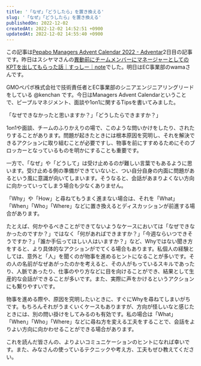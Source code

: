 ```yaml
---
title: '「なぜ」「どうしたら」を置き換える'
slug: '「なぜ」「どうしたら」を置き換える'
publishedOn: 2022-12-02
createdAt: 2022-12-02 14:52:51 +0900
updatedAt: 2022-12-02 14:55:40 +0900
---
```

この記事は[Pepabo Managers Advent Calendar 2022 - Adventar](https://adventar.org/calendars/7828)2日目の記事です。昨日はスシヤマさんの[異動前にチームメンバーにマネージャーとしてのKPTを出してもらった話｜すっしー｜note](https://note.com/sushiyama/n/n28d592576a66)でした。明日はEC事業部のwamaさんです。

GMOペパボ株式会社で技術責任者とEC事業部のシニアエンジニアリングリードをしている @kenchan です。今日はManagers Advent Calendarということで、ピープルマネジメント、面談や1on1に関するTipsを書いてみました。

「なぜできなかったと思いますか？」「どうしたらできますか？」

1on1や面談、チームのふりかえりの場で、このような問いかけをしたり、されたりすることがあります。問題が起きたときには根本原因を究明し、それを解決できるアクションに取り組むことが必要ですし、物事を前にすすめるためにそのブロッカーとなっているものを明かにすることも重要です。

一方で、「なぜ」や「どうして」は受け止めるのが難しい言葉でもあるように思います。受け止める側の準備ができていないと、つい自分自身の内面に問題があるという風に意識が向いてしまいます。そうなると、会話があまりよくない方向に向かっていってしまう場合も少なくありません。

「Why」や「How」と尋ねてもうまく進まない場合は、それを「What」「When」「Who」「Where」などに置き換えるとディスカッションが前進する場合があります。

たとえば、何かやるべきことができてないようなケースにおいては「なぜできなかったのですか？」ではなく「何があればできますか？」「今週ならいつできそうですか？」「誰か手伝ってほしい人はいますか？」など、Whyではない聞き方をすると、より具体的なアクションがでてくる場合もあります。私個人の経験としては、意外と「人」を聞くのが物事を進めるヒントになることが多いです。その人の名前がなぜあがったのかを考えると、その人がもっているスキルであったり、人脈であったり、仕事のやり方などに目を向けることができ、結果として生産的な会話ができることが多いです。また、実際に声をかけるというアクションにも繋りやすいです。

物事を進める際や、原因を究明したいときに、すぐにWhyを尋ねてしまいがちです。もちろんそれがうまくいくケースもありますが、方向が怪しいなと感じたときには、別の問い掛けをしてみるのも有効です。私の場合は「What」「When」「Who」「Where」などに尋ね方を変える工夫をすることで、会話をよりよい方向に向かわせることができる場合があります。

これを読んだ皆さんの、よりよいコミュニケーションのヒントになれば幸いです。また、みなさんの使っているテクニックや考え方、工夫もぜひ教えてください。
